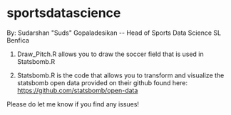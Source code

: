 # sportsdatascience

By: Sudarshan "Suds" Gopaladesikan -- Head of Sports Data Science SL Benfica

1) Draw_Pitch.R allows you to draw the soccer field that is used in Statsbomb.R

2) Statsbomb.R is the code that allows you to transform and visualize the statsbomb open data provided on their github found here: https://github.com/statsbomb/open-data

Please do let me know if you find any issues! 
